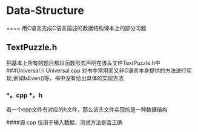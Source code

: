 # Data-Structure
====
用C语言完成C语言描述的数据结构课本上的部分习题

TextPuzzle.h
--------
把基本上所有的题目都以函数形式声明在该头文件TextPuzzle.h中
###Universal.h Universal.cpp
对书中常用而又非C语言本身提供的方法进行实现,例如IsEven()等，书中没有给出具体的实现方法

### *。cpp *。h 
若一个cpp文件有对应的h文件，那么该头文件实现的是一种数据结构

####源.cpp
仅用于输入数据，测试方法是否正确
